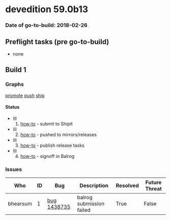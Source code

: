 # devedition 59.0b13

### Date of go-to-build: 2018-02-26

## Preflight tasks (pre go-to-build)
- none

## Build 1  

### Graphs
[promote](https://tools.taskcluster.net/push-inspector/#/LM3fhE87Rz2-0DQq7C9TaA)
[push](https://tools.taskcluster.net/push-inspector/#/PgoG2nSQQhm-FqiskPeddQ)
[ship](https://tools.taskcluster.net/push-inspector/#/YZApMbPwRlmEEdhN-BvK6Q)


#### Status
- [x] 1.  [how-to](https://wiki.mozilla.org/Release:Release_Automation_on_Mercurial:Starting_a_Release#Submit_to_Ship_It)  - submit to Shipit
- [x] 2.  [how-to](https://github.com/mozilla-releng/releasewarrior-2.0/wiki/Release-Promotion-Tasks-TC#push-artifacts-to-releases-directory)  - pushed to mirrors/releases
- [x] 3.  [how-to](https://github.com/mozilla-releng/releasewarrior-2.0/wiki/Release-Promotion-Tasks-TC#publish-the-release)  - publish release tasks
- [x] 4.  [how-to](https://github.com/mozilla-releng/releasewarrior-2.0/wiki/Release-Promotion-Tasks-TC#obtain-sign-offs-for-changes)  - signoff in Balrog

### Issues
| Who                 | ID               | Bug                                                                 | Description                | Resolved                | Future Threat                |
| ------------------- | ---------------- | ------------------------------------------------------------------- | -------------------------- | ----------------------- | ---------------------------- |
| bhearsum  | 1 | [bug 1438735](https://bugzil.la/1438735)        | balrog submission failed | True | False |

